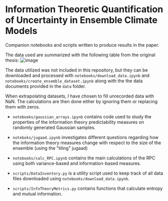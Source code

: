 # Information Theoretic Quantification of Uncertainty in Ensemble Climate Models
Companion notebooks and scripts written to produce results in the paper.

The data used are summarized with the following table from the original thesis:
![image](https://github.com/user-attachments/assets/427d072b-902b-41ce-8964-0e8c75def23c)

The data utilized was not included in this repository, but they can be downloaded and processed with `notebooks/download_data.ipynb` and `notebooks/create_ensemble_dataset.ipynb` along with the the data documents provided in the `data` folder.

When extrapolating datasets, I have chosen to fill unrecorded data with NaN. The calculations are then done either by ignoring them or replacing them with zeros. 

- `notebooks/gaussian_arrays.ipynb` contains code used to study the properties of the information theory predictability measures on randomly generated Gaussian samples. 
- `noteboks/jugaad.ipynb` investigates different questions regarding how the information theory measures change with respect to the size of the ensemble (using the "tiling" jugaad)
- `notebooks/calc_RPC.ipynb` contains the main calculations of the RPC using both variance-based and information-based measures. 

- `scripts/DataInventory.py` is a utility script used to keep track of all data files downloaded using `notebooks/download_data.ipynb`. 
- `scripts/InfoTheoryMetrics.py` contains functions that calculate entropy and mutual information. 

